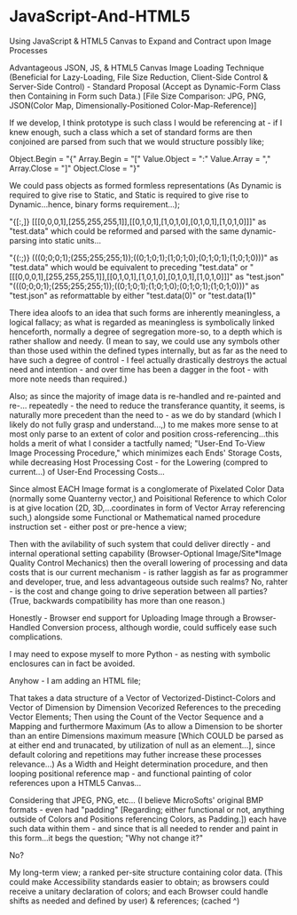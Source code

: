 # JavaScript-And-HTML5
Using JavaScript &amp; HTML5 Canvas to Expand and Contract upon Image Processes

Advantageous JSON, JS, & HTML5 Canvas Image Loading Technique (Beneficial for Lazy-Loading, File Size Reduction, Client-Side Control & Server-Side Control) - Standard Proposal (Accept as Dynamic-Form Class then Containing in Form such Data.) [File Size Comparison: JPG, PNG, JSON(Color Map, Dimensionally-Positioned Color-Map-Reference)]

If we develop, I think prototype is such class I would be referencing at - if I knew enough, such a class which a set of standard forms are then conjoined are parsed from such that we would structure possibly like;

Object.Begin = "{"
Array.Begin = "["
Value.Object = ":"
Value.Array = ","
Array.Close = "]"
Object.Close = "}"

We could pass objects as formed formless representations (As Dynamic is required to give rise to Static, and Static is required to give rise to Dynamic...hence, binary forms requirement...);

"{[:,]}
[[[0,0,0,1],[255,255,255,1]],[[0,1,0,1],[1,0,1,0],[0,1,0,1],[1,0,1,0]]]" as "test.data" which could be reformed and parsed with the same dynamic-parsing into static units...

"{(:;)}
(((0;0;0;1);(255;255;255;1));((0;1;0;1);(1;0;1;0);(0;1;0;1);(1;0;1;0)))" as "test.data" which would be equivalent to preceding "test.data"
or
"[[[0,0,0,1],[255,255,255,1]],[[0,1,0,1],[1,0,1,0],[0,1,0,1],[1,0,1,0]]]" as "test.json"
"(((0;0;0;1);(255;255;255;1));((0;1;0;1);(1;0;1;0);(0;1;0;1);(1;0;1;0)))" as "test.json" as reformattable by either "test.data(0)" or "test.data(1)"

There idea aloofs to an idea that such forms are inherently meaningless, a logical fallacy; as what is regarded as meaningless is symbolically linked henceforth, normally a degree of segregation more-so, to a depth which is rather shallow and needy. (I mean to say, we could use any symbols other than those used within the defined types internally, but as far as the need to have such a degree of control - I feel actually drastically destroys the actual need and intention - and over time has been a dagger in the foot - with more note needs than required.)

Also; as since the majority of image data is re-handled and re-painted and re-... repeatedly - the need to reduce the transferance quantity, it seems, is naturally more precedent than the need to - as we do by standard (which I likely do not fully grasp and understand...,) to me makes more sense to at most only parse to an extent of color and position cross-referencing...this holds a merit of what I consider a tactfully named; "User-End To-View Image Processing Procedure," which minimizes each Ends' Storage Costs, while decreasing Host Processing Cost - for the Lowering (compred to current...) of User-End Processing Costs...

Since almost EACH Image format is a conglomerate of Pixelated Color Data (normally some Quanterny vector,) and Poisitional Reference to which Color is at give location (2D, 3D,...coordinates in form of Vector Array referencing such,) alongside some Functional or Mathematical named procedure instruction set - either post or pre-hence a view;

Then with the avilability of such system that could deliver directly - and internal operational setting capability (Browser-Optional Image/Site*Image Quality Control Mechanics) then the overall lowering of processing and data costs that is our current mechanism - is rather laggish as far as programmer and developer, true, and less advantageous outside such realms? No, rahter - is the cost and change going to drive seperation between all parties? (True, backwards compatibility has more than one reason.)

Honestly - Browser end support for Uploading Image through a Browser-Handled Conversion process, although wordie, could sufficely ease such complications.

I may need to expose myself to more Python - as nesting with symbolic enclosures can in fact be avoided.

Anyhow - I am adding an HTML file;

That takes a data structure of a Vector of Vectorized-Distinct-Colors and Vector of Dimension by Dimension Vecorized References to the preceding Vector Elements;
Then using the Count of the Vector Sequence and a Mapping and furthermore Maximum (As to allow a Dimension to be shorter than an entire Dimensions maximum measure [Which COULD be parsed as at either end and trunacated, by utilization of null as an element...], since default coloring and repetitions may futher increase these processes relevance...)
As a Width and Height determination procedure, and then looping positional reference map - and functional painting of color references upon a HTML5 Canvas...

Considering that JPEG, PNG, etc... (I believe MicroSofts' original BMP formats - even had "padding" [Regarding; either functional or not, anything outside of Colors and Positions referencing Colors, as Padding.]) each have such data within them - and since that is all needed to render and paint in this form...it begs the question; "Why not change it?"

No?

My long-term view;
a ranked per-site structure containing color data. (This could make Accessibility standards easier to obtain; as browsers could receive a unitary declaration of colors; and each Browser could handle shifts as needed and defined by user)
& references; (cached ^)
